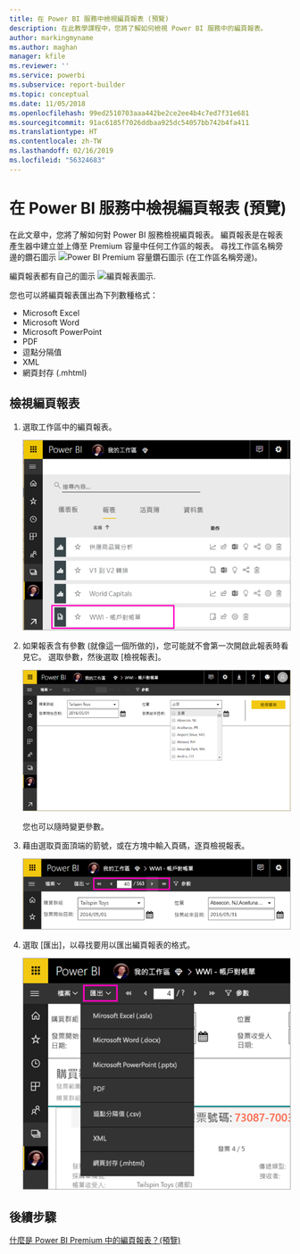 ```yaml
---
title: 在 Power BI 服務中檢視編頁報表 (預覽)
description: 在此教學課程中，您將了解如何檢視 Power BI 服務中的編頁報表。
author: markingmyname
ms.author: maghan
manager: kfile
ms.reviewer: ''
ms.service: powerbi
ms.subservice: report-builder
ms.topic: conceptual
ms.date: 11/05/2018
ms.openlocfilehash: 99ed2510703aaa442be2ce2ee4b4c7ed7f31e681
ms.sourcegitcommit: 91ac6185f7026ddbaa925dc54057bb742b4fa411
ms.translationtype: HT
ms.contentlocale: zh-TW
ms.lasthandoff: 02/16/2019
ms.locfileid: "56324683"
---
```

# <a name="view-a-paginated-report-in-the-power-bi-service-preview"></a>在 Power BI 服務中檢視編頁報表 (預覽)

在此文章中，您將了解如何對 Power BI 服務檢視編頁報表。 編頁報表是在報表產生器中建立並上傳至 Premium 容量中任何工作區的報表。 尋找工作區名稱旁邊的鑽石圖示 ![Power BI Premium 容量鑽石圖示](media/paginated-reports-save-to-power-bi-service/premium-diamond.png) (在工作區名稱旁邊)。 

編頁報表都有自己的圖示 ![編頁報表圖示](media/paginated-reports-view-power-bi-service/power-bi-paginated-report-icon.png).

您也可以將編頁報表匯出為下列數種格式： 

- Microsoft Excel
- Microsoft Word
- Microsoft PowerPoint
- PDF
- 逗點分隔值
- XML
- 網頁封存 (.mhtml)

## <a name="view-a-paginated-report"></a>檢視編頁報表

1. 選取工作區中的編頁報表。

    ![Power BI 服務中的編頁報表](media/paginated-reports-view-power-bi-service/power-bi-paginated-report-in-service.png)

2. 如果報表含有參數 (就像這一個所做的)，您可能就不會第一次開啟此報表時看見它。 選取參數，然後選取 [檢視報表]。 

     ![選取要檢視報表的參數](media/paginated-reports-view-power-bi-service/power-bi-paginated-select-parameters.png)

    您也可以隨時變更參數。

1. 藉由選取頁面頂端的箭號，或在方塊中輸入頁碼，逐頁檢視報表。
    
   ![逐頁檢視報表](media/paginated-reports-view-power-bi-service/power-bi-paginated-page-thru-report.png)

4. 選取 [匯出]，以尋找要用以匯出編頁報表的格式。

    ![選取匯出格式](media/paginated-reports-view-power-bi-service/power-bi-paginated-export.png)


## <a name="next-steps"></a>後續步驟

[什麼是 Power BI Premium 中的編頁報表？(預覽)](paginated-reports-report-builder-power-bi.md)
